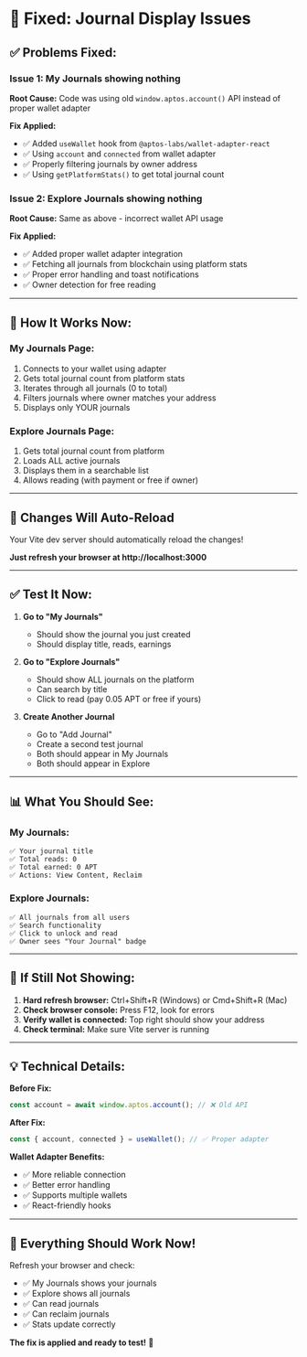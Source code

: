 # 🔧 Fixed: Journal Display Issues

## ✅ Problems Fixed:

### Issue 1: My Journals showing nothing
**Root Cause:** Code was using old `window.aptos.account()` API instead of proper wallet adapter

**Fix Applied:**
- ✅ Added `useWallet` hook from `@aptos-labs/wallet-adapter-react`
- ✅ Using `account` and `connected` from wallet adapter
- ✅ Properly filtering journals by owner address
- ✅ Using `getPlatformStats()` to get total journal count

### Issue 2: Explore Journals showing nothing  
**Root Cause:** Same as above - incorrect wallet API usage

**Fix Applied:**
- ✅ Added proper wallet adapter integration
- ✅ Fetching all journals from blockchain using platform stats
- ✅ Proper error handling and toast notifications
- ✅ Owner detection for free reading

---

## 🎯 How It Works Now:

### My Journals Page:
1. Connects to your wallet using adapter
2. Gets total journal count from platform stats
3. Iterates through all journals (0 to total)
4. Filters journals where owner matches your address
5. Displays only YOUR journals

### Explore Journals Page:
1. Gets total journal count from platform
2. Loads ALL active journals
3. Displays them in a searchable list
4. Allows reading (with payment or free if owner)

---

## 🔄 Changes Will Auto-Reload

Your Vite dev server should automatically reload the changes!

**Just refresh your browser at http://localhost:3000**

---

## ✅ Test It Now:

1. **Go to "My Journals"**
   - Should show the journal you just created
   - Should display title, reads, earnings

2. **Go to "Explore Journals"**
   - Should show ALL journals on the platform
   - Can search by title
   - Click to read (pay 0.05 APT or free if yours)

3. **Create Another Journal**
   - Go to "Add Journal"
   - Create a second test journal
   - Both should appear in My Journals
   - Both should appear in Explore

---

## 📊 What You Should See:

### My Journals:
```
✅ Your journal title
✅ Total reads: 0
✅ Total earned: 0 APT
✅ Actions: View Content, Reclaim
```

### Explore Journals:
```
✅ All journals from all users
✅ Search functionality
✅ Click to unlock and read
✅ Owner sees "Your Journal" badge
```

---

## 🐛 If Still Not Showing:

1. **Hard refresh browser:** Ctrl+Shift+R (Windows) or Cmd+Shift+R (Mac)
2. **Check browser console:** Press F12, look for errors
3. **Verify wallet is connected:** Top right should show your address
4. **Check terminal:** Make sure Vite server is running

---

## 💡 Technical Details:

**Before Fix:**
```javascript
const account = await window.aptos.account(); // ❌ Old API
```

**After Fix:**
```javascript
const { account, connected } = useWallet(); // ✅ Proper adapter
```

**Wallet Adapter Benefits:**
- ✅ More reliable connection
- ✅ Better error handling
- ✅ Supports multiple wallets
- ✅ React-friendly hooks

---

## 🎉 Everything Should Work Now!

Refresh your browser and check:
- ✅ My Journals shows your journals
- ✅ Explore shows all journals
- ✅ Can read journals
- ✅ Can reclaim journals
- ✅ Stats update correctly

**The fix is applied and ready to test!** 🚀
